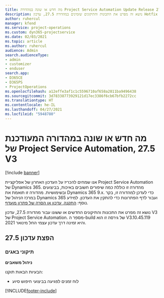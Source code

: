 ```yaml
---
title: מה חדש או שונה במהדורה Project Service Automation Update Release 27.5 Hotfix, V3
description: נושא זה מפרט את התכונות והתיקונים שזמינים במהדורה 27.5, עדכון Hotfix V3 של Project Service Automation.
author: ruhercul
manager: kfend
ms.service: project-operations
ms.custom: dyn365-projectservice
ms.date: 02/03/2021
ms.topic: article
ms.author: ruhercul
audience: Admin
search.audienceType:
- admin
- customizer
- enduser
search.app:
- D365CE
- D365PS
- ProjectOperations
ms.openlocfilehash: a12effe3af1c1c5596710af658a2811ba9496438
ms.sourcegitcommit: 3d78338773929121d17ec3386f6cb67bfb2272cc
ms.translationtype: HT
ms.contentlocale: he-IL
ms.lasthandoff: 04/27/2021
ms.locfileid: "5948780"
---
```

# <a name="whats-new-or-changed-in-project-service-automation-update-release-275-v3"></a>מה חדש או שונה במהדורה המעודכנת של Project Service Automation, 27.5 V3

[!include [banner](../includes/psa-now-project-operations.md)]

אנו שמחים להכריז על העדכון האחרון של אפליקציית Project Service Automation של Dynamics 365. מהדורה זו כוללת כמה שיפורים חשובים באיכות, בביצועים ובשימושיות. מהדורה זו תואמת את Dynamics 365 9.x. כדי לעדכן למהדורה זו, בקר במרכז הניהול של Dynamics 365 ועבור לדף הפתרונות כדי להתקין את העדכון. למידע נוסף: [התקנה, עדכון או הסרה של פתרון מועדף](/power-platform/admin/install-remove-preferred-solution).

נושא זה מפרט את התכונות והתיקונים החדשים או ששונו עבור מהדורה 27.5, עדכון V3 של Project Service Automation. מספר ה-build של גירסה זו הוא V3.10.45.119 והיא זמינה דרך עדכון עצמי החל מינואר 2021.

## <a name="update-release-275"></a>הפצת עדכון 27.5

### <a name="bug-fixes"></a>תיקוני באגים


**ניהול משאבים**

הבעיות הבאות תוקנו:

- לוח זמנים לפגיעה בביצועי חיפוש סיוע


[!INCLUDE[footer-include](../includes/footer-banner.md)]